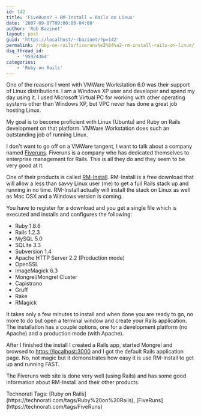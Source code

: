 ```yaml
---
id: 142
title: 'FiveRuns? + RM-Install = Rails on Linux'
date: '2007-09-07T09:00:00-04:00'
author: 'Rob Bazinet'
layout: post
guid: 'https://localhost/~rbazinet/?p=142'
permalink: /ruby-on-rails/fiveruns%e2%84%a2-rm-install-rails-on-linux/
dsq_thread_id:
    - '95924364'
categories:
    - 'Ruby on Rails'
---
```


One of the reasons I went with VMWare Workstation 6.0 was their support of Linux distributions. I am a Windows XP user and developer and spend my day using it. I used Microsoft Virtual PC for working with other operating systems other than Windows XP, but VPC never has done a great job hosting Linux.

My goal is to become proficient with Linux (Ubuntu) and Ruby on Rails development on that platform. VMWare Workstation does such an outstanding job of running Linux.

I don't want to go off on a VMWare tangent, I want to talk about a company named [Fiveruns](https://www.fiveruns.com/). Fiveruns is a company who has dedicated themselves to enterprise management for Rails. This is all they do and they seem to be very good at it.

One of their products is called [RM-Install](https://www.fiveruns.com/products/rm/install). RM-Install is a free download that will allow a less than savvy Linux user (me) to get a full Rails stack up and running in no time. RM-Install actually will install the stack on Linux as well as Mac OSX and a Windows version is coming.

You have to register for a download and you get a single file which is executed and installs and configures the following:

- Ruby 1.8.6
- Rails 1.2.3
- MySQL 5.0
- SQLite 3.3
- Subversion 1.4
- Apache HTTP Server 2.2 (Production mode)
- OpenSSL
- ImageMagick 6.3
- Mongrel/Mongrel Cluster
- Capistrano
- Gruff
- Rake
- RMagick

It takes only a few minutes to install and when done you are ready to go, no more to do but open a terminal window and create your Rails application. The installation has a couple options, one for a development platform (no Apache) and a production mode (with Apache).

After I finished the install I created a Rails app, started Mongrel and browsed to <https://localhost:3000> and I got the default Rails application page. No, not magic but it demonstrates how easy it is use RM-Install to get up and running FAST.

The Fiveruns web site is done very well (using Rails) and has some good information about RM-Install and their other products.

<div class="wlWriterSmartContent" style="display:inline;margin:0;padding:0;">Technorati Tags: [Ruby on Rails](https://technorati.com/tags/Ruby%20on%20Rails), [FiveRuns](https://technorati.com/tags/FiveRuns)</div>